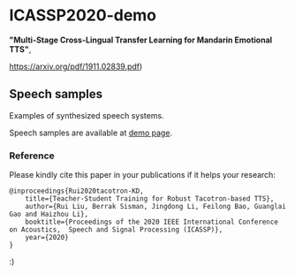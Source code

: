 # ICASSP2020-demo

__"Multi-Stage Cross-Lingual Transfer Learning for Mandarin Emotional TTS"__,

https://arxiv.org/pdf/1911.02839.pdf)


## Speech samples

Examples of synthesized speech  systems.



Speech samples are available at   [demo page](https://github.com/Accomlish/ttsdemo/).








### Reference

Please kindly cite this paper in your publications if it helps your research:

```
@inproceedings{Rui2020tacotron-KD,
    title={Teacher-Student Training for Robust Tacotron-based TTS},
    author={Rui Liu, Berrak Sisman, Jingdong Li, Feilong Bao, Guanglai Gao and Haizhou Li},
    booktitle={Proceedings of the 2020 IEEE International Conference on Acoustics,  Speech and Signal Processing (ICASSP)},
    year={2020}
}
```

:)




